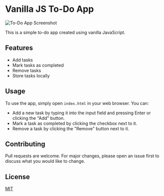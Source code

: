 # Vanilla JS To-Do App

![To-Do App Screenshot](https://i.imgur.com/eFiBd3e.png)

This is a simple to-do app created using vanilla JavaScript.

## Features

- Add tasks
- Mark tasks as completed
- Remove tasks
- Store tasks locally

## Usage

To use the app, simply open `index.html` in your web browser. You can:

- Add a new task by typing it into the input field and pressing Enter or clicking the "Add" button.
- Mark a task as completed by clicking the checkbox next to it.
- Remove a task by clicking the "Remove" button next to it.

## Contributing

Pull requests are welcome. For major changes, please open an issue first to discuss what you would like to change.

## License

[MIT](https://choosealicense.com/licenses/mit/)
